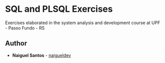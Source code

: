 # SQL and PLSQL Exercises

Exercises elaborated in the system analysis and development course at UPF - Passo Fundo - RS

## Author

* **Naiguel Santos** - [naigueldev](https://github.com/naigueldev)

